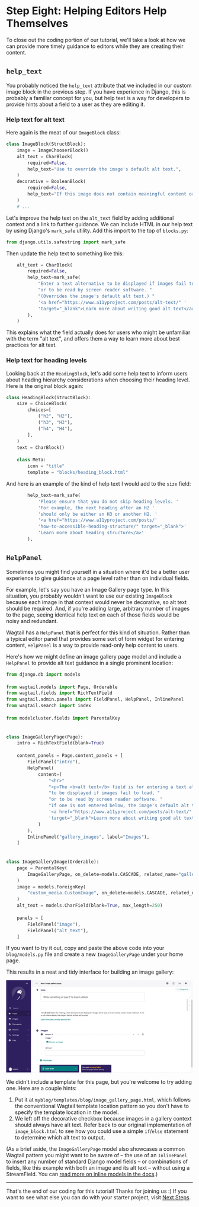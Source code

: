 # Step Eight: Helping Editors Help Themselves

To close out the coding portion of our tutorial, we'll take a look at how we can provide more timely guidance to editors while they are creating their content.


## `help_text`

You probably noticed the `help_text` attribute that we included in our custom image block in the previous step. If you have experience in Django, this is probably a familiar concept for you, but help text is a way for developers to provide hints about a field to a user as they are editing it.

### Help text for alt text

Here again is the meat of our `ImageBlock` class:

```python
class ImageBlock(StructBlock):
    image = ImageChooserBlock()
    alt_text = CharBlock(
        required=False,
        help_text="Use to override the image's default alt text.",
    )
    decorative = BooleanBlock(
        required=False,
        help_text="If this image does not contain meaningful content or is described in nearby text, check this box to not output its alt text.",
    )
    # ...
```

Let's improve the help text on the `alt_text` field by adding additional context and a link to further guidance. We can include HTML in our help text by using Django's `mark_safe` utility. Add this import to the top of `blocks.py`:

```python
from django.utils.safestring import mark_safe
```

Then update the help text to something like this:

```python
    alt_text = CharBlock(
        required=False,
        help_text=mark_safe(
            "Enter a text alternative to be displayed if images fail to load, "
            "or to be read by screen reader software. "
            "(Overrides the image's default alt text.) "
            '<a href="https://www.a11yproject.com/posts/alt-text/" '
            'target="_blank">Learn more about writing good alt text</a>'
        ),
    )
```

This explains what the field actually does for users who might be unfamiliar with the term "alt text", and offers them a way to learn more about best practices for alt text.

### Help text for heading levels

Looking back at the `HeadingBlock`, let's add some help text to inform users about heading hierarchy considerations when choosing their heading level. Here is the original block again:

```python
class HeadingBlock(StructBlock):
    size = ChoiceBlock(
        choices=[
            ("h2", "H2"),
            ("h3", "H3"),
            ("h4", "H4"),
        ],
    )
    text = CharBlock()

    class Meta:
        icon = "title"
        template = "blocks/heading_block.html"
```

And here is an example of the kind of help text I would add to the `size` field:

```python
        help_text=mark_safe(
            'Please ensure that you do not skip heading levels. '
            'For example, the next heading after an H2 '
            'should only be either an H3 or another H2. '
            '<a href="https://www.a11yproject.com/posts/'
            'how-to-accessible-heading-structure/" target="_blank">'
            'Learn more about heading structure</a>'
        ),
```


## `HelpPanel`

Sometimes you might find yourself in a situation where it'd be a better user experience to give guidance at a page level rather than on individual fields.

For example, let's say you have an Image Gallery page type. In this situation, you probably wouldn't want to use our existing `ImageBlock` because each image in that context would never be decorative, so alt text should be required. And, if you're adding large, arbitrary number of images to the page, seeing identical help text on each of those fields would be noisy and redundant.

Wagtail has a `HelpPanel` that is perfect for this kind of situation. Rather than a typical editor panel that provides some sort of form widget for entering content, `HelpPanel` is a way to provide read-only help content to users.

Here's how we might define an image gallery page model and include a `HelpPanel` to provide alt text guidance in a single prominent location:

```python
from django.db import models

from wagtail.models import Page, Orderable
from wagtail.fields import RichTextField
from wagtail.admin.panels import FieldPanel, HelpPanel, InlinePanel
from wagtail.search import index

from modelcluster.fields import ParentalKey


class ImageGalleryPage(Page):
    intro = RichTextField(blank=True)

    content_panels = Page.content_panels + [
        FieldPanel("intro"),
        HelpPanel(
            content=(
                "<hr>"
                "<p>The <b>alt text</b> field is for entering a text alternative "
                "to be displayed if images fail to load, "
                "or to be read by screen reader software. "
                "If one is not entered below, the image's default alt text will be used.</p>"
                '<a href="https://www.a11yproject.com/posts/alt-text/" '
                'target="_blank">Learn more about writing good alt text</a>'
            )
        ),
        InlinePanel("gallery_images", label="Images"),
    ]


class ImageGalleryImage(Orderable):
    page = ParentalKey(
        ImageGalleryPage, on_delete=models.CASCADE, related_name="gallery_images"
    )
    image = models.ForeignKey(
        "custom_media.CustomImage", on_delete=models.CASCADE, related_name="+"
    )
    alt_text = models.CharField(blank=True, max_length=250)

    panels = [
        FieldPanel("image"),
        FieldPanel("alt_text"),
    ]
```

If you want to try it out, copy and paste the above code into your `blog/models.py` file and create a new `ImageGalleryPage` under your home page.

This results in a neat and tidy interface for building an image gallery:

![The Wagtail editing interface for an image gallery page as defined in the code above, featuring a HelpPanel describing the alt text field.](tutorial-screenshots/example-helppanel.png)

We didn't include a template for this page, but you're welcome to try adding one. Here are a couple hints:

1. Put it at `myblog/templates/blog/image_gallery_page.html`, which follows the conventional Wagtail template location pattern so you don't have to specify the template location in the model.
2. We left off the decorative checkbox because images in a gallery context should always have alt text. Refer back to our original implementation of `image_block.html` to see how you could use a simple `if`/`else` statement to determine which alt text to output.

(As a brief aside, the `ImageGalleryPage` model also showcases a common Wagtail pattern you might want to be aware of – the use of an `InlinePanel` to insert any number of standard Django model fields – or combinations of fields, like this example with both an image and its alt text – without using a StreamField. You can [read more on inline models in the docs](https://docs.wagtail.org/en/stable/topics/pages.html#inline-models).)


---

That's the end of our coding for this tutorial! Thanks for joining us :) If you want to see what else you can do with your starter project, visit [Next Steps](https://github.com/vossisboss/djangoconwagtail2024/tree/next-steps).
